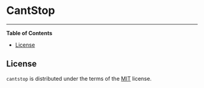 # CantStop

-----

**Table of Contents**

- [License](#license)

## License

`cantstop` is distributed under the terms of the [MIT](https://spdx.org/licenses/MIT.html) license.
